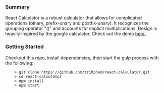 ### Summary ###

React Calculator is a robust calculator that allows for complicated operations (binary, prefix-unary and postfix-unary). It recognizes the grouping operator "()" and accounts for implicit multiplications. Design is heavily inspired by the google calculator. Check out the demo [here.](http://tripham.reactcalculator.s3-website-us-east-1.amazonaws.com/) 



### Getting Started ###

Checkout this repo, install dependencies, then start the gulp process with the following:

```
	> git clone https://github.com/trihpham/react-calculator.git
	> cd react-calculator
	> npm install
	> npm start
```


